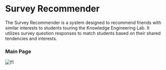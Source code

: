 # Survey Recommender
The Survey Recommender is a system designed to recommend friends with similar interests to students touring the Knowledge Engineering Lab. It utilizes survey question responses to match students based on their shared tendencies and interests.

### Main Page
![f1](https://github.com/hoon0303/Survey-Recommender/assets/53135286/5d3ea39e-2abb-4398-bc4a-d2d8b1e37b16)
